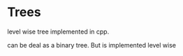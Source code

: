 # Trees
level wise tree implemented in cpp.

can be deal as a binary tree. But is implemented level wise

